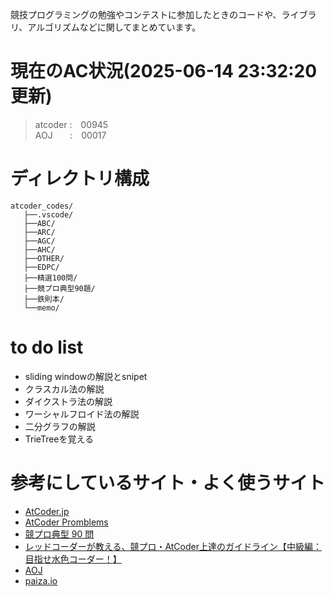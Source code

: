 競技プログラミングの勉強やコンテストに参加したときのコードや、ライブラリ、アルゴリズムなどに関してまとめています。

# 現在のAC状況(2025-06-14 23:32:20 更新)
> atcoder&nbsp;:&emsp;00945  
> AOJ&nbsp;&nbsp;&nbsp;&nbsp;&nbsp;&nbsp;&nbsp;:&emsp;00017  


# ディレクトリ構成
```
atcoder_codes/ 
   ├──.vscode/  
   ├──ABC/     
   ├──ARC/
   ├──AGC/
   ├──AHC/
   ├──OTHER/
   ├──EDPC/
   ├──精選100問/   
   ├──競プロ典型90題/
   ├──鉄則本/
   └──memo/
```

# to do list
- sliding windowの解説とsnipet
- クラスカル法の解説
- ダイクストラ法の解説
- ワーシャルフロイド法の解説
- 二分グラフの解説
- TrieTreeを覚える

# 参考にしているサイト・よく使うサイト
- [AtCoder.jp](https://atcoder.jp/home)
- [AtCoder Promblems](https://kenkoooo.com/atcoder#/table/)
- [競プロ典型 90 問](https://atcoder.jp/contests/typical90)
- [レッドコーダーが教える、競プロ・AtCoder上達のガイドライン【中級編：目指せ水色コーダー！】](https://qiita.com/e869120/items/eb50fdaece12be418faa#%E6%B7%B1%E3%81%95%E5%84%AA%E5%85%88%E6%8E%A2%E7%B4%A2)
- [AOJ](https://judge.u-aizu.ac.jp/onlinejudge/index.jsp?lang=ja)
- [paiza.io](https://paiza.io/ja)